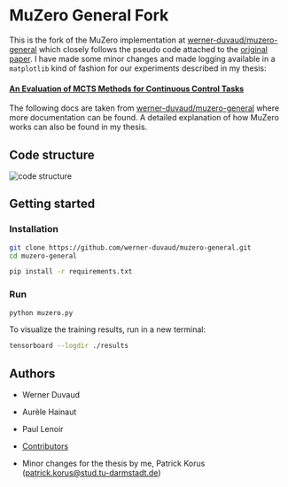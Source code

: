 # MuZero General Fork

This is the fork of the MuZero implementation at [werner-duvaud/muzero-general](https://github.com/werner-duvaud/muzero-general) which
closely follows the pseudo code attached to the [original paper](https://arxiv.org/abs/1911.08265v2). I have made some 
minor changes and made logging available in a `matplotlib` kind of fashion for our experiments described in  my thesis:

#### [An Evaluation of MCTS Methods for Continuous Control Tasks](https://github.com/PatrickKorus/muzero-general) 

The following docs are taken from [werner-duvaud/muzero-general](https://github.com/werner-duvaud/muzero-general) where
more documentation can be found. A detailed explanation of how MuZero works can also be found in my thesis.

## Code structure

![code structure](https://github.com/werner-duvaud/muzero-general/blob/master/docs/code-structure-werner-duvaud.png)

## Getting started
### Installation

```bash
git clone https://github.com/werner-duvaud/muzero-general.git
cd muzero-general

pip install -r requirements.txt
```

### Run

```bash
python muzero.py
```
To visualize the training results, run in a new terminal:
```bash
tensorboard --logdir ./results
```

## Authors

* Werner Duvaud
* Aurèle Hainaut
* Paul Lenoir
* [Contributors](https://github.com/werner-duvaud/muzero-general/graphs/contributors)

* Minor changes for the thesis by me, Patrick Korus (patrick.korus@stud.tu-darmstadt.de)
